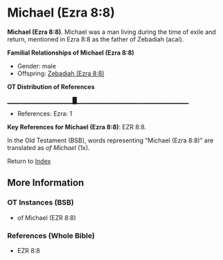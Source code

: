 # Michael (Ezra 8:8)
**Michael (Ezra 8:8)**. 
Michael was a man living during the time of exile and return, mentioned in Ezra 8:8 as the father of Zebadiah (acai). 




**Familial Relationships of Michael (Ezra 8:8)**


* Gender: male
* Offspring: [Zebadiah (Ezra 8:8)](Zebadiah.8.md)


**OT Distribution of References**

▁▁▁▁▁▁▁▁▁▁▁▁▁▁█▁▁▁▁▁▁▁▁▁▁▁▁▁▁▁▁▁▁▁▁▁▁▁▁
* References: Ezra: 1



**Key References for Michael (Ezra 8:8)**: 
EZR 8:8. 


In the Old Testament (BSB), words representing “Michael (Ezra 8:8)” are translated as 
*of Michael* (1x). 




Return to [Index](00-Index.md)

## More Information

### OT Instances (BSB)

* of Michael (EZR 8:8)



### References (Whole Bible)

* EZR 8:8



